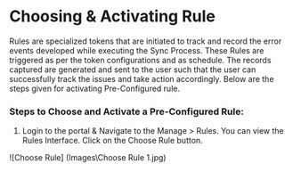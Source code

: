 # Choosing & Activating Rule

Rules are specialized tokens that are initiated to track and record the error events developed while executing the Sync Process. These Rules
are triggered as per the token configurations and as schedule. The records captured are generated and sent to the user such that the user can 
successfully track the issues and take action accordingly. Below are the steps given for activating Pre-Configured rule.

### Steps to Choose and Activate a Pre-Configured Rule:

1. Login to the portal & Navigate to the Manage > Rules. You can view the Rules Interface. Click on the Choose Rule button.

![Choose Rule] (Images\Choose Rule 1.jpg)











